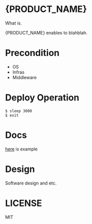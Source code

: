# {PRODUCT_NAME}

What is.

{PRODUCT_NAME} enables to blahblah.

# Precondition

* OS
* Infras
* Middleware

# Deploy Operation

```
$ sleep 3600
$ exit
```

# Docs

[here](http://example.com) is example

# Design

Software design and etc.

# LICENSE

MIT
